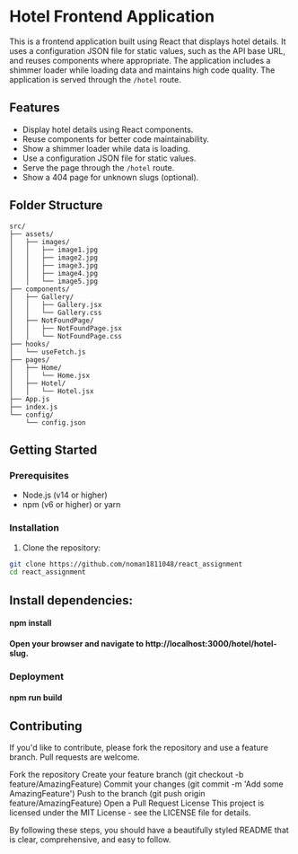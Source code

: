 # Hotel Frontend Application

This is a frontend application built using React that displays hotel details. It uses a configuration JSON file for static values, such as the API base URL, and reuses components where appropriate. The application includes a shimmer loader while loading data and maintains high code quality. The application is served through the `/hotel` route.

## Features

- Display hotel details using React components.
- Reuse components for better code maintainability.
- Show a shimmer loader while data is loading.
- Use a configuration JSON file for static values.
- Serve the page through the `/hotel` route.
- Show a 404 page for unknown slugs (optional).

## Folder Structure
```
src/
├── assets/
│   ├── images/
│   │   ├── image1.jpg
│   │   ├── image2.jpg
│   │   ├── image3.jpg
│   │   ├── image4.jpg
│   │   └── image5.jpg
├── components/
│   ├── Gallery/
│   │   ├── Gallery.jsx
│   │   └── Gallery.css
│   ├── NotFoundPage/
│   │   ├── NotFoundPage.jsx
│   │   └── NotFoundPage.css
├── hooks/
│   └── useFetch.js
├── pages/
│   ├── Home/
│   │   └── Home.jsx
│   ├── Hotel/
│   │   └── Hotel.jsx
├── App.js
├── index.js
└── config/
    └── config.json

```

## Getting Started

### Prerequisites

- Node.js (v14 or higher)
- npm (v6 or higher) or yarn

### Installation

1. Clone the repository:

```bash
git clone https://github.com/noman1811048/react_assignment
cd react_assignment
```
## Install dependencies:
#### npm install
#### Open your browser and navigate to http://localhost:3000/hotel/hotel-slug.
### Deployment
#### npm run build

## Contributing
If you'd like to contribute, please fork the repository and use a feature branch. Pull requests are welcome.

Fork the repository
Create your feature branch (git checkout -b feature/AmazingFeature)
Commit your changes (git commit -m 'Add some AmazingFeature')
Push to the branch (git push origin feature/AmazingFeature)
Open a Pull Request
License
This project is licensed under the MIT License - see the LICENSE file for details.

By following these steps, you should have a beautifully styled README that is clear, comprehensive, and easy to follow.
